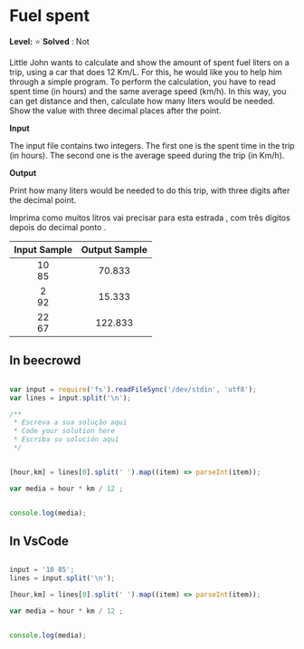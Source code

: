 # Fuel spent 

**Level:** :star:
**Solved** : Not 

Little John wants to calculate and show the amount of spent fuel liters on a trip, using a car that does 12 Km/L. For this, he would like you to help him through a simple program. To perform the calculation, you have to read spent time (in hours) and the same average speed (km/h). In this way, you can get distance and then, calculate how many liters would be needed. Show the value with three decimal places after the point.

<!-- Little John precisa para calcular e mostrar a quantia de litros de gasolina na estrada . usando o carro fazendo 12 km/L . Para isto , ele gostaria de sua ajuda ele pensando num simples  programa . Para performance e calculação , vcs tem que ler o tempo (em horas) e o mesma velocidade (km/l) .Este sempre , você pode ter a distância e então , calcular com muitos litros que precisar.Mostre o valor com três decimal lugar depois do ponto -->

**Input** 

The input file contains two integers. The first one is the spent time in the trip (in hours). The second one is the average speed during the trip (in Km/h).

<!-- A entrada do arquivo , contém dois inteiros .A primeira o tempo na hora .E segundo e a média de velocidade de duração na estrada (em km/h) --> 

**Output**

Print how many liters would be needed to do this trip, with three digits after the decimal point.

Imprima como muitos litros vai precisar para esta estrada , com três dígitos depois do decimal ponto .

| Input Sample |	Output Sample |
|:--:|:--:|
| 10 <br> 85 | 70.833 |
| 2 <br> 92  | 15.333 |
| 22 <br> 67 | 122.833|

## In beecrowd 

```javascript

var input = require('fs').readFileSync('/dev/stdin', 'utf8');
var lines = input.split('\n');

/**
 * Escreva a sua solução aqui
 * Code your solution here
 * Escriba su solución aquí
 */


[hour,km] = lines[0].split(' ').map((item) => parseInt(item));

var media = hour * km / 12 ;


console.log(media);


```

## In VsCode

```javascript 

input = '10 85';
lines = input.split('\n');

[hour,km] = lines[0].split(' ').map((item) => parseInt(item));

var media = hour * km / 12 ;


console.log(media);

```